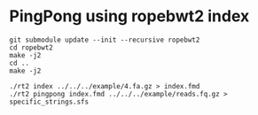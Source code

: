 # PingPong using ropebwt2 index

```
git submodule update --init --recursive ropebwt2
cd ropebwt2
make -j2
cd ..
make -j2

./rt2 index ../../../example/4.fa.gz > index.fmd
./rt2 pingpong index.fmd ../../../example/reads.fq.gz > specific_strings.sfs
```
